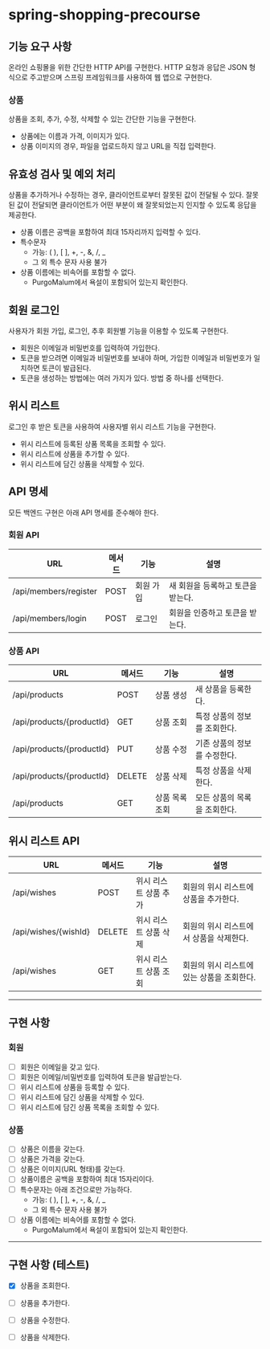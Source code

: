 # spring-shopping-precourse

## 기능 요구 사항
온라인 쇼핑몰을 위한 간단한 HTTP API를 구현한다. HTTP 요청과 응답은 JSON 형식으로 주고받으며 스프링 프레임워크를 사용하여 웹 앱으로 구현한다.

### 상품
상품을 조회, 추가, 수정, 삭제할 수 있는 간단한 기능을 구현한다.
* 상품에는 이름과 가격, 이미지가 있다.
* 상품 이미지의 경우, 파일을 업로드하지 않고 URL을 직접 입력한다.

## 유효성 검사 및 예외 처리
상품을 추가하거나 수정하는 경우, 클라이언트로부터 잘못된 값이 전달될 수 있다. 잘못된 값이 전달되면 클라이언트가 어떤 부분이 왜 잘못되었는지 인지할 수 있도록 응답을 제공한다.
* 상품 이름은 공백을 포함하여 최대 15자리까지 입력할 수 있다.
* 특수문자
  * 가능: ( ), [ ], +, -, &, /, _
  * 그 외 특수 문자 사용 불가
* 상품 이름에는 비속어를 포함할 수 없다.
  * PurgoMalum에서 욕설이 포함되어 있는지 확인한다.

## 회원 로그인 
사용자가 회원 가입, 로그인, 추후 회원별 기능을 이용할 수 있도록 구현한다.
* 회원은 이메일과 비밀번호를 입력하여 가입한다.
* 토큰을 받으려면 이메일과 비밀번호를 보내야 하며, 가입한 이메일과 비밀번호가 일치하면 토큰이 발급된다. 
* 토큰을 생성하는 방법에는 여러 가지가 있다. 방법 중 하나를 선택한다.

## 위시 리스트
로그인 후 받은 토큰을 사용하여 사용자별 위시 리스트 기능을 구현한다.
* 위시 리스트에 등록된 상품 목록을 조회할 수 있다. 
* 위시 리스트에 상품을 추가할 수 있다.
* 위시 리스트에 담긴 상품을 삭제할 수 있다.

## API 명세
모든 백엔드 구현은 아래 API 명세를 준수해야 한다.

### 회원 API

| URL  | 메서드  | 기능    | 설명 |
|------|------|-------|----|
| /api/members/register | POST | 회원 가입 | 새 회원을 등록하고 토큰을 받는다. |
| /api/members/login | POST | 로그인   | 회원을 인증하고 토큰을 받는다. |

### 상품 API

| URL | 메서드  | 기능    | 설명               |
|-----|------|-------|------------------|
| /api/products| POST | 상품 생성 | 새 상품을 등록한다.      |
| /api/products/{productId} | GET  | 상품 조회 | 특정 상품의 정보를 조회한다. |
| /api/products/{productId} | PUT | 상품 수정 | 기존 상품의 정보를 수정한다. |
| /api/products/{productId} | DELETE | 상품 삭제 | 특정 상품을 삭제한다. |
| /api/products | GET | 상품 목록 조회 | 모든 상품의 목록을 조회한다. |

## 위시 리스트 API
| URL        | 메서드  | 기능           | 설명                    |
|------------|------|--------------|-----------------------|
|/api/wishes | POST | 위시 리스트 상품 추가 | 회원의 위시 리스트에 상품을 추가한다. |
|/api/wishes/{wishId} | DELETE | 위시 리스트 상품 삭제 | 회원의 위시 리스트에서 상품을 삭제한다.|
|/api/wishes | GET | 위시 리스트 상품 조회 | 회원의 위시 리스트에 있는 상품을 조회한다. |

--------------------------

## 구현 사항

### 회원
- [ ] 회원은 이메일을 갖고 있다.  
- [ ] 회원은 이메일/비밀번호를 입력하여 토큰을 발급받는다. 
- [ ] 위시 리스트에 상품을 등록할 수 있다.
- [ ] 위시 리스트에 담긴 상품을 삭제할 수 있다.
- [ ] 위시 리스트에 담긴 상품 목록을 조회할 수 있다.

### 상품
- [ ] 상품은 이름을 갖는다.
- [ ] 상품은 가격을 갖는다.
- [ ] 상품은 이미지(URL 형태)를 갖는다.
- [ ] 상품이름은 공백을 포함하여 최대 15자리이다.
- [ ] 특수문자는 아래 조건으로만 가능하다.
  * 가능: ( ), [ ], +, -, &, /, _
  * 그 외 특수 문자 사용 불가
- [ ] 상품 이름에는 비속어를 포함할 수 없다.
  * PurgoMalum에서 욕설이 포함되어 있는지 확인한다.

-------------------------

## 구현 사항 (테스트)

- [X] 상품을 조회한다.
- [ ] 상품을 추가한다.
- [ ] 상품을 수정한다.
- [ ] 상품을 삭제한다.


